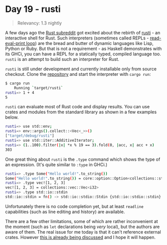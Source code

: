 # Day 19 - rusti

> Relevancy: 1.3 nightly

A few days ago the [Rust subreddit](http://www.reddit.com/r/rust/comments/2phjon/rusti_reborn_my_unofficial_workinprogress_rust/) got excited about the rebirth of [rusti](https://github.com/murarth/rusti) - an interactive shell for Rust. Such interpreters (sometimes called REPLs - [read-eval-print loop](http://en.wikipedia.org/wiki/Read%E2%80%93eval%E2%80%93print_loop)) are the bread and butter of dynamic languages like Lisp, Python or Ruby. But that is not a requirement - as Haskell demonstrates with its GHCi, you can have a REPL for a statically typed, compiled language too. `rusti` is an attempt to build such an interpreter for Rust.

`rusti` is still under development and currently installable only from source checkout. Clone the [repository](https://github.com/murarth/rusti) and start the interpreter with `cargo run`:

```sh
$ cargo run
    Running `target/rusti`
rusti=> 1 + 4
5
```

`rusti` can evaluate most of Rust code and display results. You can use crates and modules from the standard library as shown in a few examples below.

```sh
rusti=> use std::env;
rusti=> env::args().collect::<Vec<_>>()
["target/debug/rusti"]
rusti=> use std::iter::AdditiveIterator;
rusti=> (1..100).filter(|x| *x % 19 == 3).fold(0, |acc, x| acc + x)
303
```

One great thing about `rusti` is the `.type` command which shows the type of an expression. (It's quite similar to `:type` in GHCi.)

```sh
rusti=> .type Some("Hello world!".to_string())
Some("Hello world!".to_string()) = core::option::Option<collections::string::String>
rusti=> .type vec![1, 2, 3]
vec![1, 2, 3] = collections::vec::Vec<i32>
rusti=> .type std::io::stdin
std::io::stdin = fn() -> std::io::stdio::Stdin {std::io::stdio::stdin}
```

Unfortunately there is no code completion yet, but at least `readline` capabilities (such as line editing and history) are available.

There are a few other limitations, some of which are rather inconvenient at the moment (such as `let` declarations being *very* local), but the authors are aware of them. The real issue for me today is that it can't reference external crates. However [this is already being discussed](https://github.com/murarth/rusti/issues/2) and I hope it will happen.
